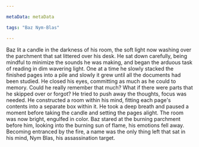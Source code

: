 ```yaml
---

metaData: metaData

tags: "Baz Nym-Blas"

---
```


Baz lit a candle in the darkness of his room, the soft light now washing over the parchment that sat littered over his desk. He sat down carefully, being mindful to minimize the sounds he was making, and began the arduous task of reading in dim wavering light. One at a time he slowly stacked the finished pages into a pile and slowly it grew until all the documents had been studied. He closed his eyes, committing as much as he could to memory. Could he really remember that much? What if there were parts that he skipped over or forgot? He tried to push away the thoughts, focus was needed. He constructed a room within his mind, fitting each page's contents into a separate box within it. He took a deep breath and paused a moment before taking the candle and setting the pages alight. The room was now bright, engulfed in color. Baz stared at the burning parchment before him, looking into the burning sun of flame, his emotions fell away. Becoming entranced by the fire, a name was the only thing left that sat in his mind, Nym Blas, his assassination target.